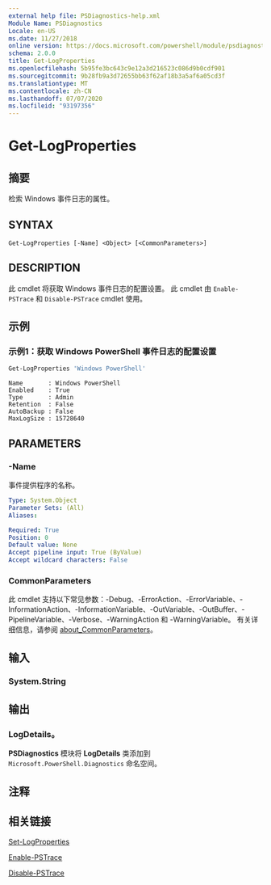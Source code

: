 ```yaml
---
external help file: PSDiagnostics-help.xml
Module Name: PSDiagnostics
Locale: en-US
ms.date: 11/27/2018
online version: https://docs.microsoft.com/powershell/module/psdiagnostics/get-logproperties?view=powershell-7.1&WT.mc_id=ps-gethelp
schema: 2.0.0
title: Get-LogProperties
ms.openlocfilehash: 5b95fe3bc643c9e12a3d216523c086d9b0cdf901
ms.sourcegitcommit: 9b28fb9a3d72655bb63f62af18b3a5af6a05cd3f
ms.translationtype: MT
ms.contentlocale: zh-CN
ms.lasthandoff: 07/07/2020
ms.locfileid: "93197356"
---
```

# Get-LogProperties

## 摘要
检索 Windows 事件日志的属性。

## SYNTAX

```
Get-LogProperties [-Name] <Object> [<CommonParameters>]
```

## DESCRIPTION

此 cmdlet 将获取 Windows 事件日志的配置设置。 此 cmdlet 由 `Enable-PSTrace` 和 `Disable-PSTrace` cmdlet 使用。

## 示例

### 示例1：获取 Windows PowerShell 事件日志的配置设置

```powershell
Get-LogProperties 'Windows PowerShell'
```

```Output
Name       : Windows PowerShell
Enabled    : True
Type       : Admin
Retention  : False
AutoBackup : False
MaxLogSize : 15728640
```

## PARAMETERS

### -Name

事件提供程序的名称。

```yaml
Type: System.Object
Parameter Sets: (All)
Aliases:

Required: True
Position: 0
Default value: None
Accept pipeline input: True (ByValue)
Accept wildcard characters: False
```

### CommonParameters

此 cmdlet 支持以下常见参数：-Debug、-ErrorAction、-ErrorVariable、-InformationAction、-InformationVariable、-OutVariable、-OutBuffer、-PipelineVariable、-Verbose、-WarningAction 和 -WarningVariable。 有关详细信息，请参阅 [about_CommonParameters](https://go.microsoft.com/fwlink/?LinkID=113216)。

## 输入

### System.String

## 输出

### LogDetails。

**PSDiagnostics** 模块将 **LogDetails** 类添加到 `Microsoft.PowerShell.Diagnostics` 命名空间。

## 注释

## 相关链接

[Set-LogProperties](Set-LogProperties.md)

[Enable-PSTrace](Enable-PSTrace.md)

[Disable-PSTrace](Disable-PSTrace.md)

